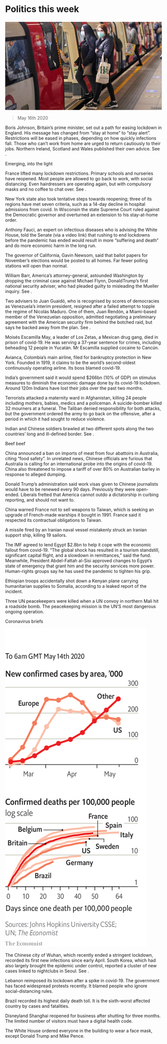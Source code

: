 ###### 

# Politics this week 

#####  

![image](images/20200516_WWP001_0.jpg) 

> May 16th 2020 

Boris Johnson, Britain’s prime minister, set out a path for easing lockdown in England. His message has changed from “stay at home” to “stay alert”. Restrictions will be eased in phases, depending on how quickly infections fall. Those who can’t work from home are urged to return cautiously to their jobs. Northern Ireland, Scotland and Wales published their own advice. See .

Emerging, into the light

France lifted many lockdown restrictions. Primary schools and nurseries have reopened. Most people are allowed to go back to work, with social distancing. Even hairdressers are operating again, but with compulsory masks and no coffee to chat over. See .


New York state also took tentative steps towards reopening; three of its regions have met seven criteria, such as a 14-day decline in hospital admissions from covid. In Wisconsin the state Supreme Court ruled against the Democratic governor and overturned an extension to his stay-at-home order.

Anthony Fauci, an expert on infectious diseases who is advising the White House, told the Senate (via a video link) that rushing to end lockdowns before the pandemic has ended would result in more “suffering and death” and do more economic harm in the long run.

The governor of California, Gavin Newsom, said that ballot papers for November’s elections would be posted to all homes. Far fewer polling stations will open than normal.

William Barr, America’s attorney-general, astounded Washington by dropping the criminal case against Michael Flynn, DonaldTrump’s first national security adviser, who had pleaded guilty to misleading the Mueller inquiry. See .

Two advisers to Juan Guaidó, who is recognised by scores of democracies as Venezuela’s interim president, resigned after a failed attempt to topple the regime of Nicolás Maduro. One of them, Juan Rendón, a Miami-based member of the Venezuelan opposition, admitted negotiating a preliminary agreement with the American security firm behind the botched raid, but says he backed away from the plan. See .

Moisés Escamilla May, a leader of Los Zetas, a Mexican drug gang, died in prison of covid-19. He was serving a 37-year sentence for crimes, including beheading 12 people in Yucatán. Mr Escamilla supplied cocaine to Cancún.

Avianca, Colombia’s main airline, filed for bankruptcy protection in New York. Founded in 1919, it claims to be the world’s second-oldest continuously operating airline. Its boss blamed covid-19.

India’s government said it would spend $266bn (10% of GDP) on stimulus measures to diminish the economic damage done by its covid-19 lockdown. Around 120m Indians have lost their jobs over the past two months.

Terrorists attacked a maternity ward in Afghanistan, killing 24 people including mothers, babies, medics and a policeman. A suicide-bomber killed 32 mourners at a funeral. The Taliban denied responsibility for both attacks, but the government ordered the army to go back on the offensive, after a period in which it had sought to reduce violence.

Indian and Chinese soldiers brawled at two different spots along the two countries’ long and ill-defined border. See .

Beef beef

China announced a ban on imports of meat from four abattoirs in Australia, citing “food safety”. In unrelated news, Chinese officials are furious that Australia is calling for an international probe into the origins of covid-19. China also threatened to impose a tariff of over 80% on Australian barley in response to alleged dumping.

Donald Trump’s administration said work visas given to Chinese journalists would have to be renewed every 90 days. Previously they were open-ended. Liberals fretted that America cannot outdo a dictatorship in curbing reporting, and should not want to.

China warned France not to sell weapons to Taiwan, which is seeking an upgrade of French-made warships it bought in 1991. France said it respected its contractual obligations to Taiwan.

A missile fired by an Iranian naval vessel mistakenly struck an Iranian support ship, killing 19 sailors.

The IMF agreed to lend Egypt $2.8bn to help it cope with the economic fallout from covid-19. “The global shock has resulted in a tourism standstill, significant capital flight, and a slowdown in remittances,” said the fund. Meanwhile, President Abdel-Fattah al-Sisi approved changes to Egypt’s state of emergency that grant him and the security services more power. Human-rights groups say he has used the pandemic to tighten his grip.

Ethiopian troops accidentally shot down a Kenyan plane carrying humanitarian supplies to Somalia, according to a leaked report of the incident.

Three UN peacekeepers were killed when a UN convoy in northern Mali hit a roadside bomb. The peacekeeping mission is the UN’S most dangerous ongoing operation.

Coronavirus briefs

![image](images/20200516_WWC010.png) 


The Chinese city of Wuhan, which recently ended a stringent lockdown, recorded its first new infections since early April. South Korea, which had also largely brought the epidemic under control, reported a cluster of new cases linked to nightclubs in Seoul. See .

Lebanon reimposed its lockdown after a spike in covid-19. The government has faced widespread protests recently. It blamed people who ignore social-distancing rules.

Brazil recorded its highest daily death toll. It is the sixth-worst affected country by cases and fatalities.

Disneyland Shanghai reopened for business after shutting for three months. The limited number of visitors must have a digital health code.

The White House ordered everyone in the building to wear a face mask, except Donald Trump and Mike Pence.

